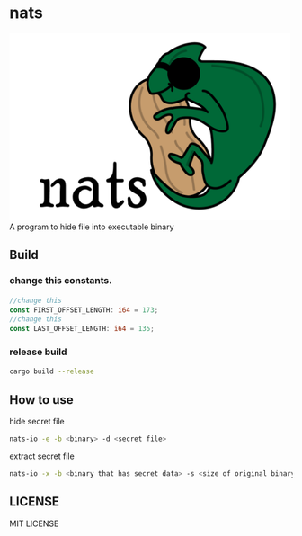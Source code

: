 # nats
<img src="./nats.png" width="500">
A program to hide file into executable binary

## Build
### change this constants.
```rust:main.rs
//change this
const FIRST_OFFSET_LENGTH: i64 = 173;
//change this
const LAST_OFFSET_LENGTH: i64 = 135;
```

### release build
```bash
cargo build --release
```

## How to use
hide secret file
```bash
nats-io -e -b <binary> -d <secret file>
```

extract secret file

```bash
nats-io -x -b <binary that has secret data> -s <size of original binary> -k <key>
```

## LICENSE
MIT LICENSE
